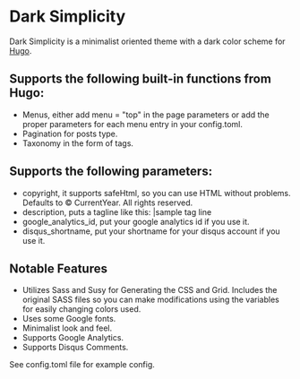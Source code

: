 # Dark Simplicity

Dark Simplicity is a minimalist oriented theme with a dark color scheme for [Hugo](http://gohugo.io/).

## Supports the following built-in functions from Hugo:

* Menus, either add menu = "top" in the page parameters or add the proper parameters for each menu entry in your config.toml.
* Pagination for posts type.
* Taxonomy in the form of tags.

## Supports the following parameters:
* copyright, it supports safeHtml, so you can use HTML without problems.  Defaults to &copy; CurrentYear. All rights reserved.
* description, puts a tagline like this: |sample tag line
* google_analytics_id, put your google analytics id if you use it.
* disqus_shortname, put your shortname for your disqus account if you use it.

## Notable Features
* Utilizes Sass and Susy for Generating the CSS and Grid. Includes the original SASS files so you can make modifications using the variables for easily changing colors used.
* Uses some Google fonts.
* Minimalist look and feel.
* Supports Google Analytics.
* Supports Disqus Comments.

See config.toml file for example config.
